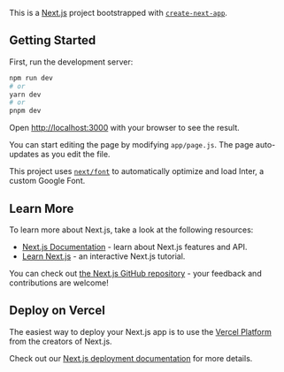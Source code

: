 This is a [Next.js](https://nextjs.org/) project bootstrapped with [`create-next-app`](https://github.com/vercel/next.js/tree/canary/packages/create-next-app).

## Getting Started

First, run the development server:

```bash
npm run dev
# or
yarn dev
# or
pnpm dev
```

Open [http://localhost:3000](http://localhost:3000) with your browser to see the result.

You can start editing the page by modifying `app/page.js`. The page auto-updates as you edit the file.

This project uses [`next/font`](https://nextjs.org/docs/basic-features/font-optimization) to automatically optimize and load Inter, a custom Google Font.

## Learn More

To learn more about Next.js, take a look at the following resources:

- [Next.js Documentation](https://nextjs.org/docs) - learn about Next.js features and API.
- [Learn Next.js](https://nextjs.org/learn) - an interactive Next.js tutorial.

You can check out [the Next.js GitHub repository](https://github.com/vercel/next.js/) - your feedback and contributions are welcome!

## Deploy on Vercel

The easiest way to deploy your Next.js app is to use the [Vercel Platform](https://vercel.com/new?utm_medium=default-template&filter=next.js&utm_source=create-next-app&utm_campaign=create-next-app-readme) from the creators of Next.js.

Check out our [Next.js deployment documentation](https://nextjs.org/docs/deployment) for more details.


<!-- <div id="sponsors">
              <div className="sponsor">
                <img src="gdsc.png" alt="Pic" />
              </div>
              <div className="sponsor">
                <img src="cn.png" alt="Pic" />
              </div>
              <div className="sponsor">
                <img src="newton school.png" alt="Pic" />
              </div>
              <div className="sponsor">
                <img src="dphi.png" alt="Pic" />
              </div>
              <div className="sponsor floxus">
                <img src="floxus.png" alt="Pic" />
              </div>
              <div className="sponsor">
                <img src="tmlc.png" alt="Pic" />
              </div>
              <div className="sponsor taskade">
                <img src="taskade.png" alt="Pic" />
              </div>
              <div className="sponsor">
                <img src="unstop.png" alt="Pic" />
              </div>
              <div className="sponsor">
                <img src="devs.png" alt="Pic" />
              </div>
              <div className="sponsor">
                <img src="unfold_ds.png" alt="Pic" />
              </div>
              <div className="sponsor">
                <img src="skilllync.png" alt="Pic" />
              </div>
              <div className="sponsor truscholar">
                <img src="truscholar.png" alt="Pic" />
              </div>
            </div> -->


<!-- <div className="alumini1">
          <div className="space-y-10 mb-20 mt-10 flex flex-col items-center">
            <div className="w-[80%] justify-between flex">
              <div className="bg-slate-800  h-fit p-5 rounded-[50px] flex flex-col md:flex-row w-fit drop-shadow-2xl gap-6">
                <div className="image-about-parent p-5 md:w-auto w-[100%] lg:w-[50%]">
                  <img
                    src={"speaker 2.jpeg"}
                    alt=""
                    className="w-[100%] rounded-[50%] shadow-xl image-speaker"
                  />
                </div>
                <div className="flex flex-col items-center justify-center">
                  <div className="name2 m-5 w-fit">Love Babbar</div>
                  <div className="text-about">
                    <p>
                      At stutea we believe in making every learner a teacher.
                      That is exactly what our name signifies! Stu-dent +
                      tea-cher.
                    </p>
                    <p>
                      We a group of college students came up with the idea of
                      providing students with a platform wherein they can post
                      their doubts and solve other students’ doubts.
                    </p>
                  </div>
                </div>
              </div>
            </div>

            <div className="w-[80%] justify-between flex">
              <div className="bg-slate-800  h-fit p-5 rounded-[50px] flex flex-col md:flex-row-reverse w-fit drop-shadow-2xl">
                <div className="image-about-parent p-5 md:w-auto w-[100%] lg:w-[50%]">
                  <img
                    src={"speaker 1.jpeg"}
                    alt=""
                    className="w-[100%] rounded-[50%] shadow-xl image-speaker"
                  />
                </div>
                <div className="flex flex-col items-center justify-center">
                  <div className="name2 m-5 w-fit">Akshat Sahay</div>
                  <div className="text-about">
                    <p>
                      At stutea we believe in making every learner a teacher.
                      That is exactly what our name signifies! Stu-dent +
                      tea-cher.
                    </p>
                    <p>
                      We a group of college students came up with the idea of
                      providing students with a platform wherein they can post
                      their doubts and solve other students’ doubts.
                    </p>
                  </div>
                </div>
              </div>
            </div>

            <div className="w-[80%] justify-between flex">
              <div className="bg-slate-800  h-fit p-5 rounded-[50px] flex flex-col md:flex-row w-fit drop-shadow-2xl">
                <div className="image-about-parent p-5 md:w-auto w-[100%] lg:w-[50%]">
                  <img
                    src={"speaker 2.jpeg"}
                    alt=""
                    className="w-[100%] rounded-[50%] shadow-xl image-speaker"
                  />
                </div>
                <div className="flex flex-col items-center justify-center">
                  <div className="name2 m-5 w-fit">Emily Rose</div>
                  <div className="text-about">
                    <p>
                      At stutea we believe in making every learner a teacher.
                      That is exactly what our name signifies! Stu-dent +
                      tea-cher.
                    </p>
                    <p>
                      We a group of college students came up with the idea of
                      providing students with a platform wherein they can post
                      their doubts and solve other students’ doubts.
                    </p>
                  </div>
                </div>
              </div>
            </div>

            <div className="w-[80%] justify-between flex">
              <div className="bg-slate-800  h-fit p-5 rounded-[50px] flex flex-col md:flex-row-reverse w-fit drop-shadow-2xl">
                <div className="image-about-parent p-5 md:w-auto w-[100%] lg:w-[50%]">
                  <img
                    src={"speaker 1.jpeg"}
                    alt=""
                    className="w-[100%] rounded-[50%] shadow-xl image-speaker"
                  />
                </div>
                <div className="flex flex-col items-center justify-center">
                  <div className="name2 m-5 w-fit">Brad Pitt</div>
                  <div className="text-about">
                    <p>
                      At stutea we believe in making every learner a teacher.
                      That is exactly what our name signifies! Stu-dent +
                      tea-cher.
                    </p>
                    <p>
                      We a group of college students came up with the idea of
                      providing students with a platform wherein they can post
                      their doubts and solve other students’ doubts.
                    </p>
                  </div>
                </div>
              </div>
            </div>
          </div>  -->
